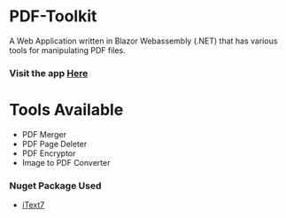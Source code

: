 # PDF-Toolkit
A Web Application written in Blazor Webassembly (.NET) that has various tools for manipulating PDF files.


### Visit the app [Here](https://pdftoolkit.subhamk.com)


# Tools Available
- PDF Merger
- PDF Page Deleter
- PDF Encryptor
- Image to PDF Converter


### Nuget Package Used
- [iText7](https://www.nuget.org/packages/itext7/)
